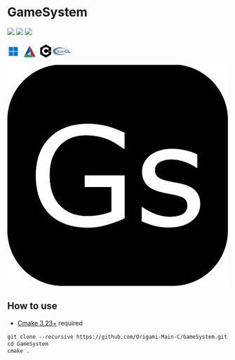 # GameSystem

![](https://img.shields.io/badge/Language-C%2B%2B-blue)
![](https://img.shields.io/badge/Platform-Windows-%23239370DB)
![](https://img.shields.io/badge/License-MIT-%09%237B68EE)

<img src="./readme/windows.png" width = "27" /><img src="./readme/CMake.png" width = "48" /><img src="./readme/c++.png" width = "25" /> <img src="./readme/opengl.png" width = "40" />

![](./readme/icon.png)

## How to use

- [Cmake 3.23+](https://cmake.org/download/) required

```
git clone --recursive https://github.com/Origami-Main-C/GameSystem.git
cd GameSystem
cmake .
```

